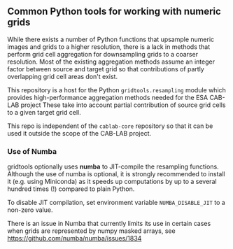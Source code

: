 ## Common Python tools for working with numeric grids

While there exists a number of Python functions that upsample numeric images and grids
to a higher resolution, there is a lack in methods that perform grid cell
aggregation for downsampling grids to a coarser resolution. Most of the existing
aggregation methods assume an integer factor between source and target grid so that
contributions of partly overlapping grid cell areas don't exist.

This repository is a host for the Python ``gridtools.resampling`` module which
provides high-performance aggregation methods needed for the ESA CAB-LAB project
These take into account partial contribution of source grid cells to a given target
grid cell.

This repo is independent of the ``cablab-core`` repository so that it can be used
it outside the scope of the CAB-LAB project.

### Use of Numba

gridtools optionally uses **numba** to JIT-compile the resampling functions.
Although the use of numba is optional, it is strongly recommended to install it
(e.g. using Miniconda) as it speeds up computations by up to a several hundred
times (!) compared to plain Python.

To disable JIT compilation, set environment variable ``NUMBA_DISABLE_JIT``
to a non-zero value.

There is an issue in Numba that currently limits its use in certain
cases when grids are represented by numpy masked arrays, see https://github.com/numba/numba/issues/1834



